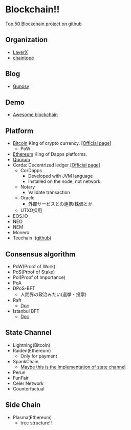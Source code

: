 # Blockchain!!

[Top 50 Blockchain project on github](https://medium.com/solidity-weekly/top-50-blockchain-projects-with-the-most-developer-activity-on-github-aa714404a757)

## Organization
- [LayerX](https://layerx.co.jp/ja/)
- [chaintope](https://www.chaintope.com/)
## Blog
- [Gunosy](https://blockchain.gunosy.io/)

## Demo
- [Awesome blockchain](https://anders.com/blockchain/)

## Platform
- [Bitcoin](./bitcoin/README.md) King of crypto currency. [[Official page](https://bitcoin.org/)]
  - PoW
- [Ethereum](./ethereum/README.md) King of Dapps platforms.
- [Quorum](./quorum/README.md)
- Corda: Decentrized ledger [[Official page](https://www.corda.net/)]
  - CorDapps
    - Developed with JVM language
    - Installed on the node, not network.
  - Notary
    - Validate transaction
  - Oracle
    - 外部サービスとの連携(株価とか
  - UTXO採用
- EOS.IO
- NEO
- NEM
- Monero
- Teechain :([github](https://github.com/lsds/Teechain))

## Consensus algorithm
- PoW(Proof of Work)
- PoS(Proof of Stake)
- PoI(Proof of Importance)
- PoA
- DPoS-BFT
  - 人間界の政治みたい(選挙・投票)
- Raft
  - [Doc](https://github.com/jpmorganchase/quorum/blob/master/docs/Consensus/raft.md)
- Istanbul BFT
  - [Doc](https://github.com/ethereum/EIPs/issues/650)

## State Channel
- Lightning(Bitcoin)
- Raiden(Ethereum)
  - Only for payment
- SpankChain
  - [Maybe this is the implementation of state channel](https://github.com/SpankChain/virtual-channels/blob/master/contracts/LedgerChannel.sol)
- Perun
- FunFair
- Celer Network
- Counterfactual
## Side Chain
- Plasma(Ethereum)
  - tree structure!!

